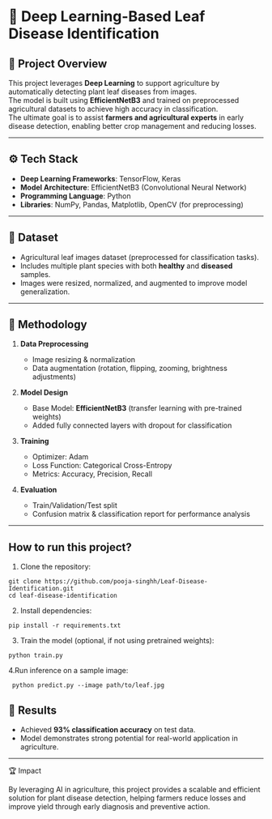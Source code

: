 
# 🌿 Deep Learning-Based Leaf Disease Identification

## 📌 Project Overview
This project leverages **Deep Learning** to support agriculture by automatically detecting plant leaf diseases from images.  
The model is built using **EfficientNetB3** and trained on preprocessed agricultural datasets to achieve high accuracy in classification.  
The ultimate goal is to assist **farmers and agricultural experts** in early disease detection, enabling better crop management and reducing losses.

---

## ⚙️ Tech Stack
- **Deep Learning Frameworks**: TensorFlow, Keras  
- **Model Architecture**: EfficientNetB3 (Convolutional Neural Network)  
- **Programming Language**: Python  
- **Libraries**: NumPy, Pandas, Matplotlib, OpenCV (for preprocessing)  

---

## 📂 Dataset
- Agricultural leaf images dataset (preprocessed for classification tasks).  
- Includes multiple plant species with both **healthy** and **diseased** samples.  
- Images were resized, normalized, and augmented to improve model generalization.  


---

## 🔎 Methodology
1. **Data Preprocessing**
   - Image resizing & normalization  
   - Data augmentation (rotation, flipping, zooming, brightness adjustments)  

2. **Model Design**
   - Base Model: **EfficientNetB3** (transfer learning with pre-trained weights)  
   - Added fully connected layers with dropout for classification  

3. **Training**
   - Optimizer: Adam  
   - Loss Function: Categorical Cross-Entropy  
   - Metrics: Accuracy, Precision, Recall  

4. **Evaluation**
   - Train/Validation/Test split  
   - Confusion matrix & classification report for performance analysis  

---


## How to run this project?
1. Clone the repository:
```
git clone https://github.com/pooja-singhh/Leaf-Disease-Identification.git
cd leaf-disease-identification
```
2. Install dependencies:
```
pip install -r requirements.txt
```

3. Train the model (optional, if not using pretrained weights):
```
python train.py
```

4.Run inference on a sample image:
```
 python predict.py --image path/to/leaf.jpg
```
## 🎯 Results
- Achieved **93% classification accuracy** on test data.  
- Model demonstrates strong potential for real-world application in agriculture.  

---


🏆 Impact

By leveraging AI in agriculture, this project provides a scalable and efficient solution for plant disease detection, helping farmers reduce losses and improve yield through early diagnosis and preventive action.

